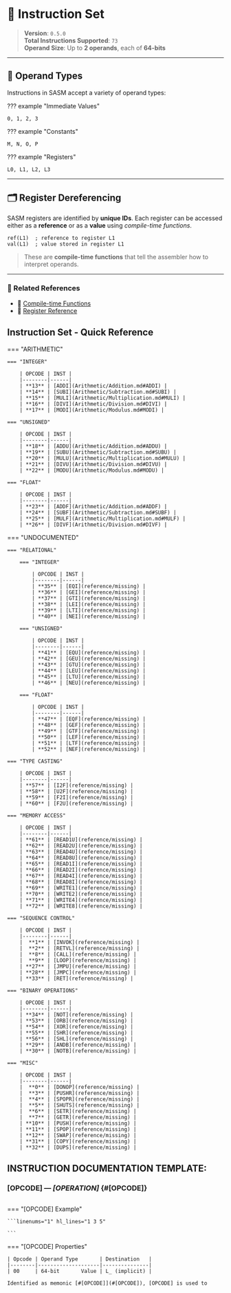 # 🧠 Instruction Set

> **Version**: `0.5.0`  
> **Total Instructions Supported**: `73`  
> **Operand Size**: Up to **2 operands**, each of **64-bits**

---

## 🧩 Operand Types

Instructions in SASM accept a variety of operand types:

??? example "Immediate Values"

    0, 1, 2, 3

??? example "Constants"

    M, N, O, P

??? example "Registers"

    L0, L1, L2, L3

---

## 🗂️ Register Dereferencing

SASM registers are identified by **unique IDs**. Each register can be accessed either as a **reference** or as a **value** using _compile-time functions_.

```sasm
ref(L1)  ; reference to register L1
val(L1)  ; value stored in register L1
```

> These are **compile-time functions** that tell the assembler how to interpret operands.

---

### 🔗 Related References

- 📄 [Compile-time Functions](../reference/compile_time_functions.md) <!-- Update this link -->
- 📄 [Register Reference](../reference/registers.md) <!-- Update this link -->

## Instruction Set - Quick Reference

=== "ARITHMETIC"

    === "INTEGER"

        | OPCODE | INST |
        |--------|------|
        | **13** | [ADDI](Arithmetic/Addition.md#ADDI) |
        | **14** | [SUBI](Arithmetic/Subtraction.md#SUBI) |
        | **15** | [MULI](Arithmetic/Multiplication.md#MULI) |
        | **16** | [DIVI](Arithmetic/Division.md#DIVI) |
        | **17** | [MODI](Arithmetic/Modulus.md#MODI) |

    === "UNSIGNED"

        | OPCODE | INST |
        |--------|------|
        | **18** | [ADDU](Arithmetic/Addition.md#ADDU) |
        | **19** | [SUBU](Arithmetic/Subtraction.md#SUBU) |
        | **20** | [MULU](Arithmetic/Multiplication.md#MULU) |
        | **21** | [DIVU](Arithmetic/Division.md#DIVU) |
        | **22** | [MODU](Arithmetic/Modulus.md#MODU) |

    === "FLOAT"

        | OPCODE | INST |
        |--------|------|
        | **23** | [ADDF](Arithmetic/Addition.md#ADDF) |
        | **24** | [SUBF](Arithmetic/Subtraction.md#SUBF) |
        | **25** | [MULF](Arithmetic/Multiplication.md#MULF) |
        | **26** | [DIVF](Arithmetic/Division.md#DIVF) |

=== "UNDOCUMENTED"

    === "RELATIONAL"

        === "INTEGER"

            | OPCODE | INST |
            |--------|------|
            | **35** | [EQI](reference/missing) |
            | **36** | [GEI](reference/missing) |
            | **37** | [GTI](reference/missing) |
            | **38** | [LEI](reference/missing) |
            | **39** | [LTI](reference/missing) |
            | **40** | [NEI](reference/missing) |

        === "UNSIGNED"

            | OPCODE | INST |
            |--------|------|
            | **41** | [EQU](reference/missing) |
            | **42** | [GEU](reference/missing) |
            | **43** | [GTU](reference/missing) |
            | **44** | [LEU](reference/missing) |
            | **45** | [LTU](reference/missing) |
            | **46** | [NEU](reference/missing) |

        === "FLOAT"

            | OPCODE | INST |
            |--------|------|
            | **47** | [EQF](reference/missing) |
            | **48** | [GEF](reference/missing) |
            | **49** | [GTF](reference/missing) |
            | **50** | [LEF](reference/missing) |
            | **51** | [LTF](reference/missing) |
            | **52** | [NEF](reference/missing) |

    === "TYPE CASTING"

        | OPCODE | INST |
        |--------|------|
        | **57** | [I2F](reference/missing) |
        | **58** | [U2F](reference/missing) |
        | **59** | [F2I](reference/missing) |
        | **60** | [F2U](reference/missing) |

    === "MEMORY ACCESS"

        | OPCODE | INST |
        |--------|------|
        | **61** | [READ1U](reference/missing) |
        | **62** | [READ2U](reference/missing) |
        | **63** | [READ4U](reference/missing) |
        | **64** | [READ8U](reference/missing) |
        | **65** | [READ1I](reference/missing) |
        | **66** | [READ2I](reference/missing) |
        | **67** | [READ4I](reference/missing) |
        | **68** | [READ8I](reference/missing) |
        | **69** | [WRITE1](reference/missing) |
        | **70** | [WRITE2](reference/missing) |
        | **71** | [WRITE4](reference/missing) |
        | **72** | [WRITE8](reference/missing) |

    === "SEQUENCE CONTROL"

        | OPCODE | INST |
        |--------|------|
        |  **1** | [INVOK](reference/missing) |
        |  **2** | [RETVL](reference/missing) |
        |  **8** | [CALL](reference/missing) |
        |  **9** | [LOOP](reference/missing) |
        | **27** | [JMPU](reference/missing) |
        | **28** | [JMPC](reference/missing) |
        | **33** | [RET](reference/missing) |

    === "BINARY OPERATIONS"

        | OPCODE | INST |
        |--------|------|
        | **34** | [NOT](reference/missing) |
        | **53** | [ORB](reference/missing) |
        | **54** | [XOR](reference/missing) |
        | **55** | [SHR](reference/missing) |
        | **56** | [SHL](reference/missing) |
        | **29** | [ANDB](reference/missing) |
        | **30** | [NOTB](reference/missing) |

    === "MISC"

        | OPCODE | INST |
        |--------|------|
        |  **0** | [DONOP](reference/missing) |
        |  **3** | [PUSHR](reference/missing) |
        |  **4** | [SPOPR](reference/missing) |
        |  **5** | [SHUTS](reference/missing) |
        |  **6** | [SETR](reference/missing) |
        |  **7** | [GETR](reference/missing) |
        | **10** | [PUSH](reference/missing) |
        | **11** | [SPOP](reference/missing) |
        | **12** | [SWAP](reference/missing) |
        | **31** | [COPY](reference/missing) |
        | **32** | [DUPS](reference/missing) |

## INSTRUCTION DOCUMENTATION TEMPLATE:

### [OPCODE] — _[OPERATION]_ {#[OPCODE]}

```title="Algorithm"

```

<div class="result" markdown>

=== "[OPCODE] Example"

    ```linenums="1" hl_lines="1 3 5"

    ```

=== "[OPCODE] Properties"

    | Opcode | Operand Type       | Destination   |
    |--------|--------------------|---------------|
    | 00     | 64-bit       Value | L_ (implicit) |

    Identified as memonic [#[OPCODE]](#[OPCODE]), [OPCODE] is used to

</div>
